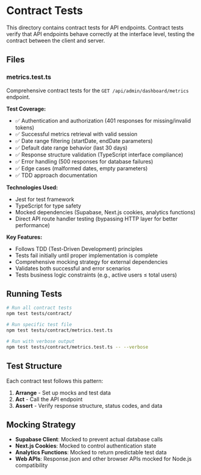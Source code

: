 # Contract Tests

This directory contains contract tests for API endpoints. Contract tests verify that API endpoints behave correctly at the interface level, testing the contract between the client and server.

## Files

### metrics.test.ts

Comprehensive contract tests for the `GET /api/admin/dashboard/metrics` endpoint.

**Test Coverage:**
- ✅ Authentication and authorization (401 responses for missing/invalid tokens)
- ✅ Successful metrics retrieval with valid session
- ✅ Date range filtering (startDate, endDate parameters)
- ✅ Default date range behavior (last 30 days)
- ✅ Response structure validation (TypeScript interface compliance)
- ✅ Error handling (500 responses for database failures)
- ✅ Edge cases (malformed dates, empty parameters)
- ✅ TDD approach documentation

**Technologies Used:**
- Jest for test framework
- TypeScript for type safety
- Mocked dependencies (Supabase, Next.js cookies, analytics functions)
- Direct API route handler testing (bypassing HTTP layer for better performance)

**Key Features:**
- Follows TDD (Test-Driven Development) principles
- Tests fail initially until proper implementation is complete
- Comprehensive mocking strategy for external dependencies
- Validates both successful and error scenarios
- Tests business logic constraints (e.g., active users ≤ total users)

## Running Tests

```bash
# Run all contract tests
npm test tests/contract/

# Run specific test file
npm test tests/contract/metrics.test.ts

# Run with verbose output
npm test tests/contract/metrics.test.ts -- --verbose
```

## Test Structure

Each contract test follows this pattern:

1. **Arrange** - Set up mocks and test data
2. **Act** - Call the API endpoint
3. **Assert** - Verify response structure, status codes, and data

## Mocking Strategy

- **Supabase Client**: Mocked to prevent actual database calls
- **Next.js Cookies**: Mocked to control authentication state
- **Analytics Functions**: Mocked to return predictable test data
- **Web APIs**: Response.json and other browser APIs mocked for Node.js compatibility